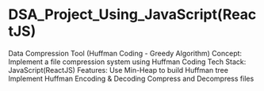 # DSA_Project_Using_JavaScript(ReactJS)
 Data Compression Tool (Huffman Coding - Greedy Algorithm) Concept: Implement a file compression system using Huffman Coding  Tech Stack: JavaScript(ReactJS)  Features:  Use Min-Heap to build Huffman tree  Implement Huffman Encoding & Decoding  Compress and Decompress files
